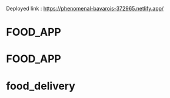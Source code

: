 Deployed link : https://phenomenal-bavarois-372965.netlify.app/
# FOOD_APP
# FOOD_APP
# food_delivery
